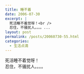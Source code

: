 ```yaml
---
title: 睡不着
date: 2006-07-30
excerpt: |
  死活睡不着觉呀！<br />
  忍住，不骚扰人。。。。...
layout: post
permalink: /posts/20060730-55.html
categories:
  - 生活点滴
---
```

死活睡不着觉呀！  
忍住，不骚扰人。。。。